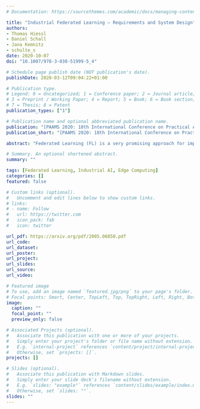 ```yaml
---
# Documentation: https://sourcethemes.com/academic/docs/managing-content/

title: "Industrial Federated Learning – Requirements and System Design"
authors:
- Thomas Hiessl
- Daniel Schall
- Jana Kemnitz
- schulte_s
date: 2020-10-07
doi: "10.1007/978-3-030-51999-5_4"

# Schedule page publish date (NOT publication's date).
publishDate: 2020-03-12T09:04:22+01:00

# Publication type.
# Legend: 0 = Uncategorized; 1 = Conference paper; 2 = Journal article;
# 3 = Preprint / Working Paper; 4 = Report; 5 = Book; 6 = Book section;
# 7 = Thesis; 8 = Patent
publication_types: ["1"]

# Publication name and optional abbreviated publication name.
publication: "[PAAMS 2020: 18th International Conference on Practical Applications of Agents and Multi-Agent Systems](https://www.paams.net/)"
publication_short: "[PAAMS 2020: 18th International Conference on Practical Applications of Agents and Multi-Agent Systems](https://www.paams.net/)"

abstract: "Federated Learning (FL) is a very promising approach for improving decentralized Machine Learning (ML) models by exchanging knowledge between participating clients without revealing private data. Nevertheless, FL is still not tailored to the industrial context as strong data similarity is assumed for all FL tasks. This is rarely the case in industrial machine data with variations in machine type, operational- and environmental conditions. Therefore, we introduce an Industrial Federated Learning (IFL) system supporting knowledge exchange in continuously evaluated and updated FL cohorts of learning tasks with sufficient data similarity. This enables optimal collaboration of business partners in common ML problems, prevents negative knowledge transfer, and ensures resource optimization of involved edge devices."

# Summary. An optional shortened abstract.
summary: ""

tags: [Federated Learning, Industrial AI, Edge Computing]
categories: []
featured: false

# Custom links (optional).
#   Uncomment and edit lines below to show custom links.
# links:
# - name: Follow
#   url: https://twitter.com
#   icon_pack: fab
#   icon: twitter

url_pdf: https://arxiv.org/pdf/2005.06850.pdf
url_code:
url_dataset:
url_poster:
url_project:
url_slides:
url_source:
url_video: 

# Featured image
# To use, add an image named `featured.jpg/png` to your page's folder. 
# Focal points: Smart, Center, TopLeft, Top, TopRight, Left, Right, BottomLeft, Bottom, BottomRight.
image:
  caption: ""
  focal_point: ""
  preview_only: false

# Associated Projects (optional).
#   Associate this publication with one or more of your projects.
#   Simply enter your project's folder or file name without extension.
#   E.g. `internal-project` references `content/project/internal-project/index.md`.
#   Otherwise, set `projects: []`.
projects: []

# Slides (optional).
#   Associate this publication with Markdown slides.
#   Simply enter your slide deck's filename without extension.
#   E.g. `slides: "example"` references `content/slides/example/index.md`.
#   Otherwise, set `slides: ""`.
slides: ""
---
```


